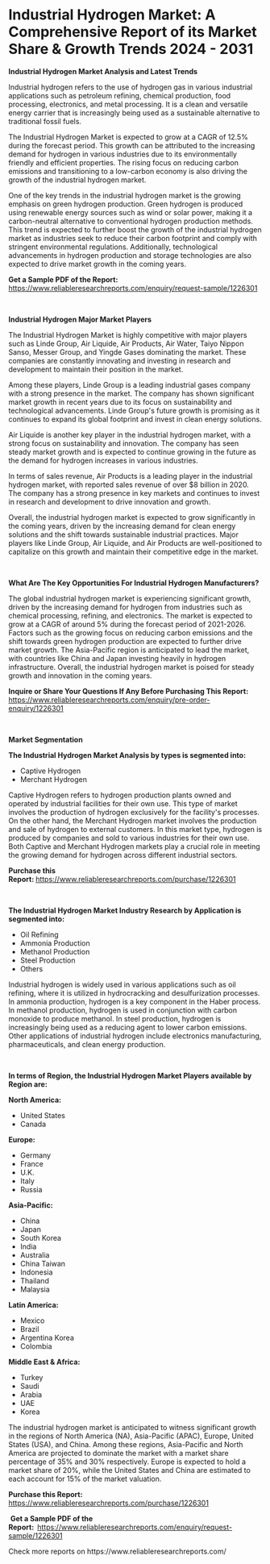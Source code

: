 <p><h1>Industrial Hydrogen Market: A Comprehensive Report of its Market Share & Growth Trends 2024 - 2031</h1></p><p><strong>Industrial Hydrogen Market Analysis and Latest Trends</strong></p>
<p><p>Industrial hydrogen refers to the use of hydrogen gas in various industrial applications such as petroleum refining, chemical production, food processing, electronics, and metal processing. It is a clean and versatile energy carrier that is increasingly being used as a sustainable alternative to traditional fossil fuels.</p><p>The Industrial Hydrogen Market is expected to grow at a CAGR of 12.5% during the forecast period. This growth can be attributed to the increasing demand for hydrogen in various industries due to its environmentally friendly and efficient properties. The rising focus on reducing carbon emissions and transitioning to a low-carbon economy is also driving the growth of the industrial hydrogen market.</p><p>One of the key trends in the industrial hydrogen market is the growing emphasis on green hydrogen production. Green hydrogen is produced using renewable energy sources such as wind or solar power, making it a carbon-neutral alternative to conventional hydrogen production methods. This trend is expected to further boost the growth of the industrial hydrogen market as industries seek to reduce their carbon footprint and comply with stringent environmental regulations. Additionally, technological advancements in hydrogen production and storage technologies are also expected to drive market growth in the coming years.</p></p>
<p><strong>Get a Sample PDF of the Report:&nbsp;</strong> <a href="https://www.reliableresearchreports.com/enquiry/request-sample/1226301">https://www.reliableresearchreports.com/enquiry/request-sample/1226301</a></p>
<p>&nbsp;</p>
<p><strong>Industrial Hydrogen Major Market Players</strong></p>
<p><p>The Industrial Hydrogen Market is highly competitive with major players such as Linde Group, Air Liquide, Air Products, Air Water, Taiyo Nippon Sanso, Messer Group, and Yingde Gases dominating the market. These companies are constantly innovating and investing in research and development to maintain their position in the market.</p><p>Among these players, Linde Group is a leading industrial gases company with a strong presence in the market. The company has shown significant market growth in recent years due to its focus on sustainability and technological advancements. Linde Group's future growth is promising as it continues to expand its global footprint and invest in clean energy solutions.</p><p>Air Liquide is another key player in the industrial hydrogen market, with a strong focus on sustainability and innovation. The company has seen steady market growth and is expected to continue growing in the future as the demand for hydrogen increases in various industries.</p><p>In terms of sales revenue, Air Products is a leading player in the industrial hydrogen market, with reported sales revenue of over $8 billion in 2020. The company has a strong presence in key markets and continues to invest in research and development to drive innovation and growth.</p><p>Overall, the industrial hydrogen market is expected to grow significantly in the coming years, driven by the increasing demand for clean energy solutions and the shift towards sustainable industrial practices. Major players like Linde Group, Air Liquide, and Air Products are well-positioned to capitalize on this growth and maintain their competitive edge in the market.</p></p>
<p>&nbsp;</p>
<p><strong>What Are The Key Opportunities For Industrial Hydrogen Manufacturers?</strong></p>
<p><p>The global industrial hydrogen market is experiencing significant growth, driven by the increasing demand for hydrogen from industries such as chemical processing, refining, and electronics. The market is expected to grow at a CAGR of around 5% during the forecast period of 2021-2026. Factors such as the growing focus on reducing carbon emissions and the shift towards green hydrogen production are expected to further drive market growth. The Asia-Pacific region is anticipated to lead the market, with countries like China and Japan investing heavily in hydrogen infrastructure. Overall, the industrial hydrogen market is poised for steady growth and innovation in the coming years.</p></p>
<p><strong>Inquire or Share Your Questions If Any Before Purchasing This Report:</strong> <a href="https://www.reliableresearchreports.com/enquiry/pre-order-enquiry/1226301">https://www.reliableresearchreports.com/enquiry/pre-order-enquiry/1226301</a></p>
<p>&nbsp;</p>
<p><strong>Market Segmentation</strong></p>
<p><strong>The Industrial Hydrogen Market Analysis by types is segmented into:</strong></p>
<p><ul><li>Captive Hydrogen</li><li>Merchant Hydrogen</li></ul></p>
<p><p>Captive Hydrogen refers to hydrogen production plants owned and operated by industrial facilities for their own use. This type of market involves the production of hydrogen exclusively for the facility's processes. On the other hand, the Merchant Hydrogen market involves the production and sale of hydrogen to external customers. In this market type, hydrogen is produced by companies and sold to various industries for their own use. Both Captive and Merchant Hydrogen markets play a crucial role in meeting the growing demand for hydrogen across different industrial sectors.</p></p>
<p><strong>Purchase this Report:&nbsp;</strong><a href="https://www.reliableresearchreports.com/purchase/1226301">https://www.reliableresearchreports.com/purchase/1226301</a></p>
<p>&nbsp;</p>
<p><strong>The Industrial Hydrogen Market Industry Research by Application is segmented into:</strong></p>
<p><ul><li>Oil Refining</li><li>Ammonia Production</li><li>Methanol Production</li><li>Steel Production</li><li>Others</li></ul></p>
<p><p>Industrial hydrogen is widely used in various applications such as oil refining, where it is utilized in hydrocracking and desulfurization processes. In ammonia production, hydrogen is a key component in the Haber process. In methanol production, hydrogen is used in conjunction with carbon monoxide to produce methanol. In steel production, hydrogen is increasingly being used as a reducing agent to lower carbon emissions. Other applications of industrial hydrogen include electronics manufacturing, pharmaceuticals, and clean energy production.</p></p>
<p>&nbsp;</p>
<p><strong>In terms of Region, the Industrial Hydrogen Market Players available by Region are:</strong></p>
<p>
    <p> <strong> North America: </strong>
        <ul>
            <li>United States</li>
            <li>Canada</li>
        </ul>
        </p> 
    <p> <strong> Europe: </strong>
        <ul>
            <li>Germany</li>
            <li>France</li>
            <li>U.K.</li>
            <li>Italy</li>
            <li>Russia</li>
        </ul>
        </p> 
    <p> <strong> Asia-Pacific: </strong>
        <ul>
            <li>China</li>
            <li>Japan</li>
            <li>South Korea</li>
            <li>India</li>
            <li>Australia</li>
            <li>China Taiwan</li>
            <li>Indonesia</li>
            <li>Thailand</li>
            <li>Malaysia</li>
        </ul>
        </p> 
    <p> <strong> Latin America: </strong>
        <ul>
            <li>Mexico</li>
            <li>Brazil</li>
            <li>Argentina Korea</li>
            <li>Colombia</li>
        </ul>
        </p> 
    <p> <strong> Middle East & Africa: </strong>
        <ul>
            <li>Turkey</li>
            <li>Saudi</li>
            <li>Arabia</li>
            <li>UAE</li>
            <li>Korea</li>
        </ul>
    </p>
    </p>
<p><p>The industrial hydrogen market is anticipated to witness significant growth in the regions of North America (NA), Asia-Pacific (APAC), Europe, United States (USA), and China. Among these regions, Asia-Pacific and North America are projected to dominate the market with a market share percentage of 35% and 30% respectively. Europe is expected to hold a market share of 20%, while the United States and China are estimated to each account for 15% of the market valuation.</p></p>
<p><strong>Purchase this Report: </strong><a href="https://www.reliableresearchreports.com/purchase/1226301">https://www.reliableresearchreports.com/purchase/1226301</a></p>
<p>&nbsp;<strong>Get a Sample PDF of the Report:&nbsp;&nbsp;</strong><a href="https://www.reliableresearchreports.com/enquiry/request-sample/1226301">https://www.reliableresearchreports.com/enquiry/request-sample/1226301</a></p>
<p><strong></strong></p>
<p>Check more reports on https://www.reliableresearchreports.com/</p>